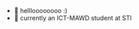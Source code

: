 - 👋 hellloooooooo :)
- 🌱 currently an ICT-MAWD student at STI 

<!---
baruskaa/baruskaa is a ✨ special ✨ repository because its `README.md` (this file) appears on your GitHub profile.
You can click the Preview link to take a look at your changes.
--->
